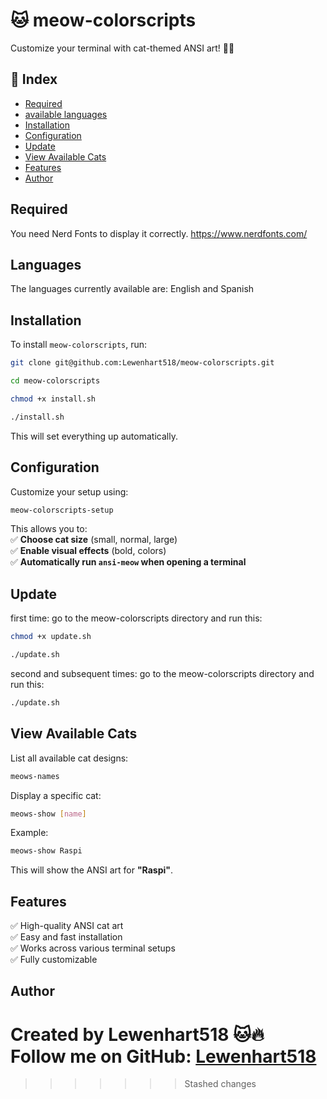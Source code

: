 # 🐱 meow-colorscripts  
Customize your terminal with cat-themed ANSI art! 🎨🔥  

## 📌 Index  
- [Required](#Required)
- [available languages](#Languages)
- [Installation](#installation)  
- [Configuration](#configuration)
- [Update](#Update)
- [View Available Cats](#view-available-cats)  
- [Features](#features)  
- [Author](#author)  

## Required
You need Nerd Fonts to display it correctly.
https://www.nerdfonts.com/

## Languages
The languages ​​currently available are:
English and Spanish

## Installation   
To install `meow-colorscripts`, run:  
```bash  
git clone git@github.com:Lewenhart518/meow-colorscripts.git
```
```bash
cd meow-colorscripts
```
```bash 
chmod +x install.sh
```
```bash  
./install.sh  
```  
This will set everything up automatically.  
## Configuration   
Customize your setup using:  
```bash  
meow-colorscripts-setup  
```  
This allows you to:  
✅ **Choose cat size** (small, normal, large)  
✅ **Enable visual effects** (bold, colors)  
✅ **Automatically run `ansi-meow` when opening a terminal**  

## Update
first time:
go to the meow-colorscripts directory and run this:
```bash 
chmod +x update.sh
```
```bash 
./update.sh
```
second and subsequent times:
go to the meow-colorscripts directory and run this:
```bash 
./update.sh
```

## View Available Cats
List all available cat designs:  
```bash  
meows-names  
```  
Display a specific cat:  
```bash  
meows-show [name]  
```  
Example:  
```bash  
meows-show Raspi  
```  
This will show the ANSI art for **"Raspi"**.  
## Features  
✅ High-quality ANSI cat art  
✅ Easy and fast installation  
✅ Works across various terminal setups  
✅ Fully customizable  
## Author  
Created by **Lewenhart518** 🐱🔥  
Follow me on GitHub: [Lewenhart518](https://github.com/Lewenhart518)  
=======
>>>>>>> Stashed changes
